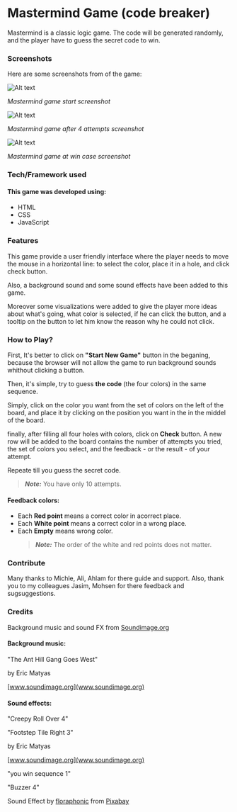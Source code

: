 # Mastermind Game (code breaker)

Mastermind is a classic logic game. The code will be generated randomly, and the player have to guess the secret code to win.

### Screenshots

Here are some screenshots from of the game:

![Alt text](./screenShots/MasterGame1.JPG 'Mastermind game start screenshot')

_Mastermind game start screenshot_

![Alt text](./screenShots/MasterGame2.JPG 'Mastermind game start screenshot')

_Mastermind game after 4 attempts screenshot_

![Alt text](./screenShots/MasterGame3.JPG 'Mastermind game start screenshot')

_Mastermind game at win case screenshot_

### Tech/Framework used

#### This game was developed using:

- HTML
- CSS
- JavaScript

### Features

This game provide a user friendly interface where the player needs to move the mouse in a horizontal line: to select the color, place it in a hole, and click check button.

Also, a background sound and some sound effects have been added to this game.

Moreover some visualizations were added to give the player more ideas about what's going, what color is selected, if he can click the button, and a tooltip on the button to let him know the reason why he could not click.

### How to Play?

First, It's better to click on **"Start New Game"** button in the beganing, because the browser will not allow the game to run background sounds whithout clicking a button.

Then, it's simple, try to guess **the code** (the four colors) in the same sequence.

Simply, click on the color you want from the set of colors on the left of the board, and place it by clicking on the position you want in the in the middel of the board.

finally, after filling all four holes with colors, click on **Check** button. A new row will be added to the board contains the number of attempts you tried, the set of colors you select, and the feedback - or the result - of your attempt.

Repeate till you guess the secret code.

> **_Note:_** You have only 10 attempts.

#### Feedback colors:

- Each **Red point** means a correct color in acorrect place.
- Each **White point** means a correct color in a wrong place.
- Each **Empty** means wrong color.
  > **_Note:_** The order of the white and red points does not matter.

### Contribute

Many thanks to Michle, Ali, Ahlam for there guide and support.
Also, thank you to my colleagues Jasim, Mohsen for there feedback and sugsuggestions.

### Credits

Background music and sound FX from [Soundimage.org](https://soundimage.org/)

#### Background music:

"The Ant Hill Gang Goes West"

by Eric Matyas

[www.soundimage.org](www.soundimage.org)

#### Sound effects:

"Creepy Roll Over 4"

"Footstep Tile Right 3"

by Eric Matyas

[www.soundimage.org](www.soundimage.org)

"you win sequence 1"

"Buzzer 4"

Sound Effect by [floraphonic]("https://pixabay.com/users/floraphonic-38928062/?utm_source=link-attribution&utm_medium=referral&utm_campaign=music&utm_content=183948") from [Pixabay]("https://pixabay.com//?utm_source=link-attribution&utm_medium=referral&utm_campaign=music&utm_content=183948")
